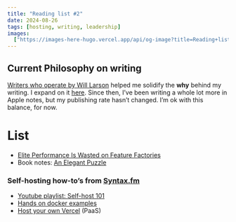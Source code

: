```yaml
---
title: "Reading list #2"
date: 2024-08-26
tags: [hosting, writing, leadership]
images:
  ["https://images-here-hugo.vercel.app/api/og-image?title=Reading+list+%232"]
---
```


## Current Philosophy on writing

[Writers who operate by Will Larson](https://lethain.com/writers-who-operate/) helped me solidify the **why** behind my writing. I expand on it [here](https://www.guidefari.com/audience-of-one/). Since then, I’ve been writing a whole lot more in Apple notes, but my publishing rate hasn’t changed. I’m ok with this balance, for now.

# List

- [Elite Performance Is Wasted on Feature Factories](https://thenewstack.io/elite-performance-is-wasted-on-feature-factories/)
- Book notes: [An Elegant Puzzle](https://www.guidefari.com/elegant-puzzle/)

### Self-hosting how-to’s from [Syntax.fm](https://syntax.fm/)

- [Youtube playlist: Self-host 101](https://youtube.com/playlist?list=PLLnpHn493BHHAxTeLNUZEDLYc8uUwqGXa&si=TzGUciQXrtq_oVZy)
- [Hands on docker examples](https://youtu.be/RHjXPN_h1YA?si=OEGPsZ8yHrWfP7HU)
- [Host your own Vercel](https://www.youtube.com/watch?v=nCWznQ0HY9c) (PaaS)

